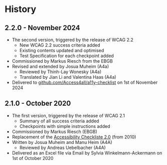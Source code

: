 # History

## 2.2.0 - November 2024

- The second version, triggered by the release of WCAG 2.2
    - New WCAG 2.2 success criteria added
    - Existing contents updated and optimised
    - Test Specification for each checkpoint added
- Commissioned by Markus Riesch from the EBGB
- Revised and extended by Josua Muheim (A4a)
    - Reviewed by Thinh-Lay Wonesky (A4a)
    - Translated by Jian Li and Valentina Haas (A4a)
- Delivered to [github.com/Access4all/a11y-checklist](https://github.com/Access4all/a11y-checklist) on 1st of November 2024

## 2.1.0 - October 2020

- The first version, triggered by the release of WCAG 2.1
  - Summary of all success criteria added
  - Checkpoints with simple instructions added
- Commissioned by Markus Riesch (EBGB)
- Replacement of the [Accessibility Checkliste 2.0](https://accessibility-checklist.ch/) (from 2010)
- Written by Josua Muheim and Manu Heim (A4A)
  - Reviewed by Andreas Uebelbacher (A4A)
- Delivered as an Excel file via Email by Sylvia Winkelmann-Ackermann on 1st of October 2020

